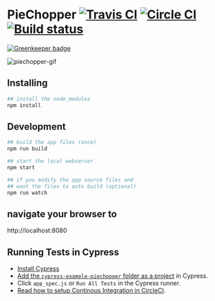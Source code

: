 # PieChopper [![Travis CI](https://travis-ci.org/mathewsk/cypress-example-piechopper.svg?branch=master)](https://travis-ci.org/mathewsk/cypress-example-piechopper) [![Circle CI](https://circleci.com/gh/cypress-io/cypress-example-piechopper.svg?style=svg)](https://circleci.com/gh/cypress-io/cypress-example-piechopper) [![Build status](https://ci.appveyor.com/api/projects/status/o6522037ibcaluj6?svg=true)](https://ci.appveyor.com/project/cypress-io/cypress-example-piechopper)

[![Greenkeeper badge](https://badges.greenkeeper.io/cypress-io/cypress-example-piechopper.svg)](https://greenkeeper.io/)

![piechopper-gif](https://cloud.githubusercontent.com/assets/1268976/12985444/ad14159c-d0c0-11e5-8e50-2b64a1d389ac.gif)

## Installing

```bash
## install the node_modules
npm install
```

## Development

```bash
## build the app files (once)
npm run build

## start the local webserver
npm start

## if you modify the app source files and
## want the files to auto build (optional)
npm run watch
```

## navigate your browser to
http://localhost:8080

## Running Tests in Cypress

- [Install Cypress](https://on.cypress.io/guides/installing-and-running#section-installing)
- [Add the `cypress-example-piechopper` folder as a project](https://on.cypress.io/guides/installing-and-running#section-adding-projects) in Cypress.
- Click `app_spec.js` or `Run All Tests` in the Cypress runner.
- [Read how to setup Continous Integration in CircleCI](https://on.cypress.io/guides/continuous-integration).
